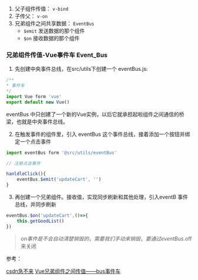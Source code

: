 1. 父子组件传值： `v-bind`
2. 子传父： `v-on`
3. 兄弟组件之间共享数据： `EventBus`
   - `$emit` 发送数据的那个组件
   - `$on` 接收数据的那个组件


### 兄弟组件传值-Vue事件车 Event_Bus
1. 先创建中央事件总线，在src/utils下创建一个 eventBus.js:
```js
/**
* 事件车
*/
import Vue form 'vue'
export default new Vue()

```
eventBus 中只创建了一个新的Vue实例，以后它就承担起啦组件之间通信的桥梁，也就是中央事件总线。

2. 在触发事件的组件里，引入 eventBus 这个事件总线，接着添加一个按钮并绑定一个点击事件
```js
import eventBus form '@src/utils/eventBus'

// 注册点击事件

hanldleClick(){
	eventBus.$emit('updateCart', '')
}
```
3. 再创建一个兄弟组件。接收值，实现同步刷新和其他处理，引入eventB 事件总线，并同步刷新
```js
eventBus.$on('updateCart',()=>{
	this.getGoodList()
})
```
> $on事件是不会自动清楚销毁的，需要我们手动来销毁，要通过eventBus.$off来关闭


参考：

[csdn急不来](https://blog.csdn.net/jibulai100/article/details/90203487)
[Vue兄弟组件之间传值——bus事件车](https://www.pianshen.com/article/9897714528/)